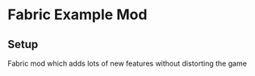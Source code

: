 # Fabric Example Mod

## Setup

Fabric mod which adds lots of new features without distorting the game
